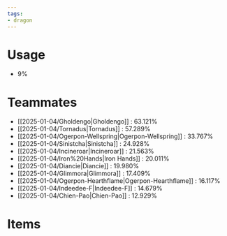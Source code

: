 ```yaml
---
tags:
- dragon
---
```

# Usage
- 9%
# Teammates
- [[2025-01-04/Gholdengo|Gholdengo]] : 63.121%
- [[2025-01-04/Tornadus|Tornadus]] : 57.289%
- [[2025-01-04/Ogerpon-Wellspring|Ogerpon-Wellspring]] : 33.767%
- [[2025-01-04/Sinistcha|Sinistcha]] : 24.928%
- [[2025-01-04/Incineroar|Incineroar]] : 21.563%
- [[2025-01-04/Iron%20Hands|Iron Hands]] : 20.011%
- [[2025-01-04/Diancie|Diancie]] : 19.980%
- [[2025-01-04/Glimmora|Glimmora]] : 17.409%
- [[2025-01-04/Ogerpon-Hearthflame|Ogerpon-Hearthflame]] : 16.117%
- [[2025-01-04/Indeedee-F|Indeedee-F]] : 14.679%
- [[2025-01-04/Chien-Pao|Chien-Pao]] : 12.929%
# Items